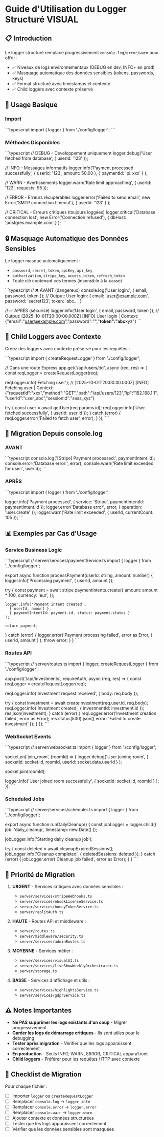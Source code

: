 # Guide d'Utilisation du Logger Structuré VISUAL

## 📋 Introduction

Le logger structuré remplace progressivement `console.log/error/warn` pour offrir :
- ✅ Niveaux de logs environnementaux (DEBUG en dev, INFO+ en prod)
- ✅ Masquage automatique des données sensibles (tokens, passwords, keys)
- ✅ Format structuré avec timestamps et contexte
- ✅ Child loggers avec contexte préservé

## 🚀 Usage Basique

### Import
\`\`\`typescript
import { logger } from './config/logger';
\`\`\`

### Méthodes Disponibles

\`\`\`typescript
// DEBUG - Développement uniquement
logger.debug('User fetched from database', { userId: '123' });

// INFO - Messages informatifs
logger.info('Payment processed successfully', 
  { userId: '123', amount: 50.00 },
  { paymentId: 'pi_xxx' }
);

// WARN - Avertissements
logger.warn('Rate limit approaching', { userId: '123', requests: 95 });

// ERROR - Erreurs récupérables
logger.error('Failed to send email', 
  new Error('SMTP connection timeout'),
  { userId: '123' }
);

// CRITICAL - Erreurs critiques (toujours loggées)
logger.critical('Database connection lost', 
  new Error('Connection refused'),
  { dbHost: 'postgres.example.com' }
);
\`\`\`

## 🔒 Masquage Automatique des Données Sensibles

Le logger masque automatiquement :
- `password`, `secret`, `token`, `apiKey`, `api_key`
- `authorization`, `stripe_key`, `access_token`, `refresh_token`
- Toute clé contenant ces termes (insensible à la casse)

\`\`\`typescript
// ❌ AVANT (dangereux)
console.log('User login:', { email, password, token });
// Output: User login: { email: 'user@example.com', password: 'secret123', token: 'abc...' }

// ✅ APRÈS (sécurisé)
logger.info('User login', { email, password, token });
// Output: [2025-10-01T20:00:00.000Z] [INFO] User login | Context: {"email":"user@example.com","password":"****","token":"abc****xyz"}
\`\`\`

## 👶 Child Loggers avec Contexte

Créez des loggers avec contexte préservé pour les requêtes :

\`\`\`typescript
import { createRequestLogger } from './config/logger';

// Dans une route Express
app.get('/api/users/:id', async (req, res) => {
  const reqLogger = createRequestLogger(req);
  
  reqLogger.info('Fetching user');
  // [2025-10-01T20:00:00.000Z] [INFO] Fetching user | Context: {"requestId":"xxx","method":"GET","path":"/api/users/123","ip":"192.168.1.1","userId":"user_abc","sessionId":"sess_xyz"}
  
  try {
    const user = await getUser(req.params.id);
    reqLogger.info('User fetched successfully', { userId: user.id });
  } catch (error) {
    reqLogger.error('Failed to fetch user', error);
  }
});
\`\`\`

## 🔄 Migration Depuis console.log

### AVANT
\`\`\`typescript
console.log('[Stripe] Payment processed:', paymentIntent.id);
console.error('Database error:', error);
console.warn('Rate limit exceeded for user:', userId);
\`\`\`

### APRÈS
\`\`\`typescript
import { logger } from './config/logger';

logger.info('Payment processed', { service: 'Stripe', paymentIntentId: paymentIntent.id });
logger.error('Database error', error, { operation: 'user.create' });
logger.warn('Rate limit exceeded', { userId, currentCount: 105 });
\`\`\`

## 📊 Exemples par Cas d'Usage

### Service Business Logic
\`\`\`typescript
// server/services/paymentService.ts
import { logger } from '../config/logger';

export async function processPayment(userId: string, amount: number) {
  logger.info('Processing payment', { userId, amount });
  
  try {
    const payment = await stripe.paymentIntents.create({
      amount: amount * 100,
      currency: 'eur',
    });
    
    logger.info('Payment intent created', 
      { userId, amount },
      { paymentIntentId: payment.id, status: payment.status }
    );
    
    return payment;
  } catch (error) {
    logger.error('Payment processing failed', 
      error as Error,
      { userId, amount }
    );
    throw error;
  }
}
\`\`\`

### Routes API
\`\`\`typescript
// server/routes.ts
import { logger, createRequestLogger } from './config/logger';

app.post('/api/investments', requireAuth, async (req, res) => {
  const reqLogger = createRequestLogger(req);
  
  reqLogger.info('Investment request received', { body: req.body });
  
  try {
    const investment = await createInvestment(req.user.id, req.body);
    reqLogger.info('Investment created', { investmentId: investment.id });
    res.json(investment);
  } catch (error) {
    reqLogger.error('Investment creation failed', error as Error);
    res.status(500).json({ error: 'Failed to create investment' });
  }
});
\`\`\`

### WebSocket Events
\`\`\`typescript
// server/websocket.ts
import { logger } from './config/logger';

socket.on('join_room', (roomId) => {
  logger.debug('User joining room', 
    { socketId: socket.id, roomId, userId: socket.data.userId }
  );
  
  socket.join(roomId);
  
  logger.info('User joined room successfully', 
    { socketId: socket.id, roomId }
  );
});
\`\`\`

### Scheduled Jobs
\`\`\`typescript
// server/services/scheduler.ts
import { logger } from '../config/logger';

export async function runDailyCleanup() {
  const jobLogger = logger.child({ job: 'daily_cleanup', timestamp: new Date() });
  
  jobLogger.info('Starting daily cleanup job');
  
  try {
    const deleted = await cleanupExpiredSessions();
    jobLogger.info('Cleanup completed', { deletedSessions: deleted });
  } catch (error) {
    jobLogger.error('Cleanup job failed', error as Error);
  }
}
\`\`\`

## 🎯 Priorité de Migration

1. **URGENT** - Services critiques avec données sensibles :
   - `server/services/stripeWebhooks.ts`
   - `server/services/ebookLicenseService.ts`
   - `server/services/bunnyTokenService.ts`
   - `server/replitAuth.ts`

2. **HAUTE** - Routes API et middleware :
   - `server/routes.ts`
   - `server/middleware/security.ts`
   - `server/services/adminRoutes.ts`

3. **MOYENNE** - Services métier :
   - `server/services/visualAI.ts`
   - `server/services/liveShowWeeklyOrchestrator.ts`
   - `server/storage.ts`

4. **BASSE** - Services d'affichage et utils :
   - `server/services/highlightsService.ts`
   - `server/services/gdprService.ts`

## ⚠️ Notes Importantes

- **Ne PAS supprimer les logs existants d'un coup** - Migrer progressivement
- **Garder les logs de démarrage critiques** - Ils sont utiles pour le debugging
- **Tester après migration** - Vérifier que les logs apparaissent correctement
- **En production** - Seuls INFO, WARN, ERROR, CRITICAL apparaîtront
- **Child loggers** - Préférer pour les requêtes HTTP avec contexte

## 📝 Checklist de Migration

Pour chaque fichier :
- [ ] Importer `logger` ou `createRequestLogger`
- [ ] Remplacer `console.log` → `logger.info`
- [ ] Remplacer `console.error` → `logger.error`
- [ ] Remplacer `console.warn` → `logger.warn`
- [ ] Ajouter contexte et données structurées
- [ ] Tester que les logs apparaissent correctement
- [ ] Vérifier que les données sensibles sont masquées
